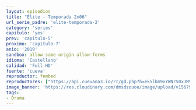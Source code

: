 ```yaml
---
layout: episodios
title: "Élite - Temporada 2x06"
url_serie_padre: 'elite-temporada-2'
category: 'series'
capitulo: 'yes'
prev: 'capitulo-5'
proximo: 'capitulo-7'
anio: '2019'
sandbox: allow-same-origin allow-forms
idioma: 'Castellano'
calidad: 'Full HD'
fuente: 'cueva'
reproductor: fembed
reproductores: ["https://api.cuevana3.io/rr/gd.php?h=ek5lbm9xYWNrS0xJMVp5b21KREk0dFBLbjVkaHhkRGdrOG1jbnBpUnhhS1Z3b21DWjlpcjNibkVxS09GcU52VXFKV3NvNjNCenNHY3ZhZXBtc2pTeUsyU3FadVkyUT09"]
image_banner: 'https://res.cloudinary.com/dmsdzouoo/image/upload/v1567919047/Elite-temporada-2-castellano-online-min_a2xd2n.jpg'
tags:
- Drama
---
```













